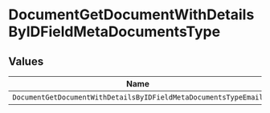 # DocumentGetDocumentWithDetailsByIDFieldMetaDocumentsType


## Values

| Name                                                            | Value                                                           |
| --------------------------------------------------------------- | --------------------------------------------------------------- |
| `DocumentGetDocumentWithDetailsByIDFieldMetaDocumentsTypeEmail` | email                                                           |